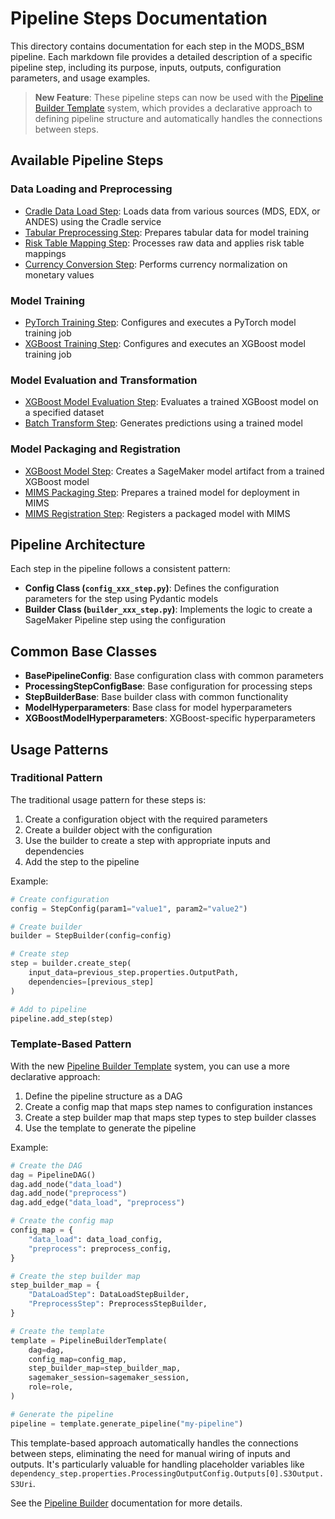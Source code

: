 # Pipeline Steps Documentation

This directory contains documentation for each step in the MODS_BSM pipeline. Each markdown file provides a detailed description of a specific pipeline step, including its purpose, inputs, outputs, configuration parameters, and usage examples.

> **New Feature**: These pipeline steps can now be used with the [Pipeline Builder Template](../pipeline_builder/README.md) system, which provides a declarative approach to defining pipeline structure and automatically handles the connections between steps.

## Available Pipeline Steps

### Data Loading and Preprocessing
- [Cradle Data Load Step](data_load_step_cradle.md): Loads data from various sources (MDS, EDX, or ANDES) using the Cradle service
- [Tabular Preprocessing Step](tabular_preprocessing_step.md): Prepares tabular data for model training
- [Risk Table Mapping Step](risk_table_map_step.md): Processes raw data and applies risk table mappings
- [Currency Conversion Step](currency_conversion_step.md): Performs currency normalization on monetary values

### Model Training
- [PyTorch Training Step](training_step_pytorch.md): Configures and executes a PyTorch model training job
- [XGBoost Training Step](training_step_xgboost.md): Configures and executes an XGBoost model training job

### Model Evaluation and Transformation
- [XGBoost Model Evaluation Step](model_eval_step_xgboost.md): Evaluates a trained XGBoost model on a specified dataset
- [Batch Transform Step](batch_transform_step.md): Generates predictions using a trained model

### Model Packaging and Registration
- [XGBoost Model Step](model_step_xgboost.md): Creates a SageMaker model artifact from a trained XGBoost model
- [MIMS Packaging Step](mims_packaging_step.md): Prepares a trained model for deployment in MIMS
- [MIMS Registration Step](mims_registration_step.md): Registers a packaged model with MIMS

## Pipeline Architecture

Each step in the pipeline follows a consistent pattern:
- **Config Class (`config_xxx_step.py`)**: Defines the configuration parameters for the step using Pydantic models
- **Builder Class (`builder_xxx_step.py`)**: Implements the logic to create a SageMaker Pipeline step using the configuration

## Common Base Classes
- **BasePipelineConfig**: Base configuration class with common parameters
- **ProcessingStepConfigBase**: Base configuration for processing steps
- **StepBuilderBase**: Base builder class with common functionality
- **ModelHyperparameters**: Base class for model hyperparameters
- **XGBoostModelHyperparameters**: XGBoost-specific hyperparameters

## Usage Patterns

### Traditional Pattern

The traditional usage pattern for these steps is:

1. Create a configuration object with the required parameters
2. Create a builder object with the configuration
3. Use the builder to create a step with appropriate inputs and dependencies
4. Add the step to the pipeline

Example:
```python
# Create configuration
config = StepConfig(param1="value1", param2="value2")

# Create builder
builder = StepBuilder(config=config)

# Create step
step = builder.create_step(
    input_data=previous_step.properties.OutputPath,
    dependencies=[previous_step]
)

# Add to pipeline
pipeline.add_step(step)
```

### Template-Based Pattern

With the new [Pipeline Builder Template](../pipeline_builder/README.md) system, you can use a more declarative approach:

1. Define the pipeline structure as a DAG
2. Create a config map that maps step names to configuration instances
3. Create a step builder map that maps step types to step builder classes
4. Use the template to generate the pipeline

Example:
```python
# Create the DAG
dag = PipelineDAG()
dag.add_node("data_load")
dag.add_node("preprocess")
dag.add_edge("data_load", "preprocess")

# Create the config map
config_map = {
    "data_load": data_load_config,
    "preprocess": preprocess_config,
}

# Create the step builder map
step_builder_map = {
    "DataLoadStep": DataLoadStepBuilder,
    "PreprocessStep": PreprocessStepBuilder,
}

# Create the template
template = PipelineBuilderTemplate(
    dag=dag,
    config_map=config_map,
    step_builder_map=step_builder_map,
    sagemaker_session=sagemaker_session,
    role=role,
)

# Generate the pipeline
pipeline = template.generate_pipeline("my-pipeline")
```

This template-based approach automatically handles the connections between steps, eliminating the need for manual wiring of inputs and outputs. It's particularly valuable for handling placeholder variables like `dependency_step.properties.ProcessingOutputConfig.Outputs[0].S3Output.S3Uri`.

See the [Pipeline Builder](../pipeline_builder/README.md) documentation for more details.
